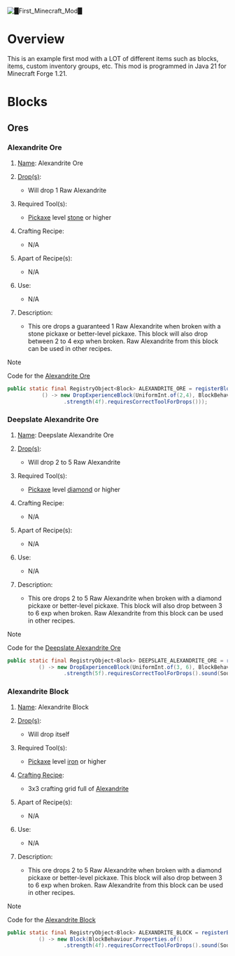 ![█_First_Minecraft_Mod_█](https://github.com/user-attachments/assets/f4a31a7c-0166-4949-9c34-0da7c62917a2)

# Overview
This is an example first mod with a LOT of different items such as blocks, items, custom inventory groups, etc.
This mod is programmed in Java 21 for Minecraft Forge 1.21.

# Blocks

## Ores

### Alexandrite Ore

1. [Name](/src/main/resources/assets/firstmod/lang/en_us.json): Alexandrite Ore

2. [Drop(s)](/src/main/resources/data/firstmod/loot_table/blocks/alexandrite_ore.json):
   - Will drop 1 Raw Alexandrite
     
3. Required Tool(s):
   - [Pickaxe](/src/main/resources/data/minecraft/tags/mineable/pickaxe.json) level [stone](/src/main/resources/data/minecraft/tags/needs_stone_tool.json) or higher

4. Crafting Recipe:
   - N/A
  
5. Apart of Recipe(s):
   - N/A

6. Use:
   - N/A

7. Description:
   - This ore drops a guaranteed 1 Raw Alexandrite when broken with a stone pickaxe or better-level pickaxe. This block will also drop between 2 to 4 exp when broken. Raw Alexandrite from this block can be used in other recipes.

> [!NOTE]
> Code for the [Alexandrite Ore](/src/main/java/net/joshua/firstmod/block/ModBlocks.java)
>``` java
> public static final RegistryObject<Block> ALEXANDRITE_ORE = registerBlock("alexandrite_ore",
>            () -> new DropExperienceBlock(UniformInt.of(2,4), BlockBehaviour.Properties.of()
>                   .strength(4f).requiresCorrectToolForDrops()));
>```

### Deepslate Alexandrite Ore

1. [Name](/src/main/resources/assets/firstmod/lang/en_us.json): Deepslate Alexandrite Ore

2. [Drop(s)](/src/main/resources/data/firstmod/loot_table/blocks/alexandrite_ore.json):
   - Will drop 2 to 5 Raw Alexandrite
     
3. Required Tool(s):
   - [Pickaxe](/src/main/resources/data/minecraft/tags/mineable/pickaxe.json) level [diamond](/src/main/resources/data/minecraft/tags/needs_diamond_tool.json) or higher

4. Crafting Recipe:
   - N/A
  
5. Apart of Recipe(s):
   - N/A

6. Use:
   - N/A

7. Description:
   - This ore drops 2 to 5 Raw Alexandrite when broken with a diamond pickaxe or better-level pickaxe. This block will also drop between 3 to 6 exp when broken. Raw Alexandrite from this block can be used in other recipes.

> [!NOTE]
> Code for the [Deepslate Alexandrite Ore](/src/main/java/net/joshua/firstmod/block/ModBlocks.java)
>``` java
> public static final RegistryObject<Block> DEEPSLATE_ALEXANDRITE_ORE = registerBlock("deepslate_alexandrite_ore",
>           () -> new DropExperienceBlock(UniformInt.of(3, 6), BlockBehaviour.Properties.of()
>                   .strength(5f).requiresCorrectToolForDrops().sound(SoundType.DEEPSLATE)));
>```

### Alexandrite Block

1. [Name](/src/main/resources/assets/firstmod/lang/en_us.json): Alexandrite Block

2. [Drop(s)](/src/main/resources/data/firstmod/loot_table/blocks/alexandrite_block.json):
   - Will drop itself
     
3. Required Tool(s):
   - [Pickaxe](/src/main/resources/data/minecraft/tags/mineable/pickaxe.json) level [iron](/src/main/resources/data/minecraft/tags/needs_iron_tool.json) or higher

4. [Crafting Recipe](/src/main/resources/data/firstmod/recipe/alexandrite/alexandrite_block_from_alexandrite.json):
   - 3x3 crafting grid full of [Alexandrite]()
  
5. Apart of Recipe(s):
   - N/A

6. Use:
   - N/A

7. Description:
   - This ore drops 2 to 5 Raw Alexandrite when broken with a diamond pickaxe or better-level pickaxe. This block will also drop between 3 to 6 exp when broken. Raw Alexandrite from this block can be used in other recipes.

> [!NOTE]
> Code for the [Alexandrite Block](/src/main/java/net/joshua/firstmod/block/ModBlocks.java)
>``` java
> public static final RegistryObject<Block> ALEXANDRITE_BLOCK = registerBlock("alexandrite_block",
>           () -> new Block(BlockBehaviour.Properties.of()
>                   .strength(4f).requiresCorrectToolForDrops().sound(SoundType.AMETHYST)));
>```
